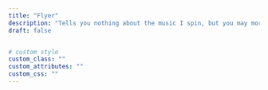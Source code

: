 ```yaml
---
title: "Flyer"
description: "Tells you nothing about the music I spin, but you may more comfortable to know that people wrote my name on the cool visuals."
draft: false


# custom style
custom_class: "" 
custom_attributes: "" 
custom_css: ""
---
```

